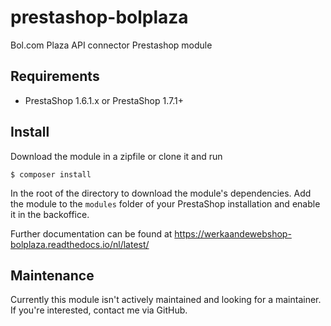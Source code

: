 # prestashop-bolplaza
Bol.com Plaza API connector Prestashop module

## Requirements
- PrestaShop 1.6.1.x or PrestaShop 1.7.1+

## Install
Download the module in a zipfile or clone it and run
```
$ composer install
```
In the root of the directory to download the module's dependencies. Add the module to the `modules` folder of your PrestaShop installation and enable it in the backoffice.

Further documentation can be found at https://werkaandewebshop-bolplaza.readthedocs.io/nl/latest/

## Maintenance
Currently this module isn't actively maintained and looking for a maintainer. If you're interested, contact me via GitHub.
